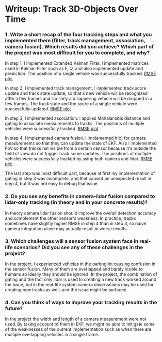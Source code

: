 # Writeup: Track 3D-Objects Over Time

### 1. Write a short recap of the four tracking steps and what you implemented there (filter, track management, association, camera fusion). Which results did you achieve? Which part of the project was most difficult for you to complete, and why?

In step 1, I implemented Extended Kalman Filter. I implemented matrices used in Kalman Filter such as F, Q, and also implemented update and prediction. The position of a single vehicle was successfully tracked. [RMSE plot](step1.png)

In step 2, I implemented track management. I implemented track score update and track state update, so that a new vehicle will be recognized after a few frames and similarly a disappering vehicle will be dropped in a few frames. The track state and the score of a single vehicle were successfully updated. [RMSE plot](step2.png)

In step 3, I implemented association. I applied Mahalanobis distance and gating to associate measurements to tracks. The positions of multiple vehicles were successfully tracked. [RMSE plot](step3.png)

In step 4, I implemented camera fusion. I implemented h(x) for camera measurements so that they can update the state of EKF. Also I implemented FoV so that tracks not visible from a certain censor because it's outside the field of view do not trigger track score updates. The positions of multiple vehicles were successfully tracked by using both camera and lidar. [RMSE plot](step4.png)

The last step was most difficult part, because at first my implementation of gating in step 3 was incomplete, and that caused an unexpected result in step 4, but it was not easy to debug that issue.


### 2. Do you see any benefits in camera-lidar fusion compared to lidar-only tracking (in theory and in your concrete results)? 

In theory camera lidar fusion should improve the overall detection accuracy and complement the other sensor's weakness. In practice, tracks sometimes have slightly higher RMSE in step 4 than in step 3, so naive camera integration alone may actually result in worse results.

### 3. Which challenges will a sensor fusion system face in real-life scenarios? Did you see any of these challenges in the project?

In the project, I experienced vehicles in the parting lot causing confusion in the sensor fusion. Many of them are overlapped and barely visible to humans so ideally they should be ignored. In the project, the combination of gating and the fact only lidar is used to creating a new track worked around the issue, but in the real-life system camera observations may be used for creating new tracks as well, and the issue might be surfaced.


### 4. Can you think of ways to improve your tracking results in the future?

In the project the width and length of a camera measurement were not used. By taking account of them in EKF, we might be able to mitigate some of the weaknesses of the current implementation such as when there are multiple overlapping vehicles in a single frame.
